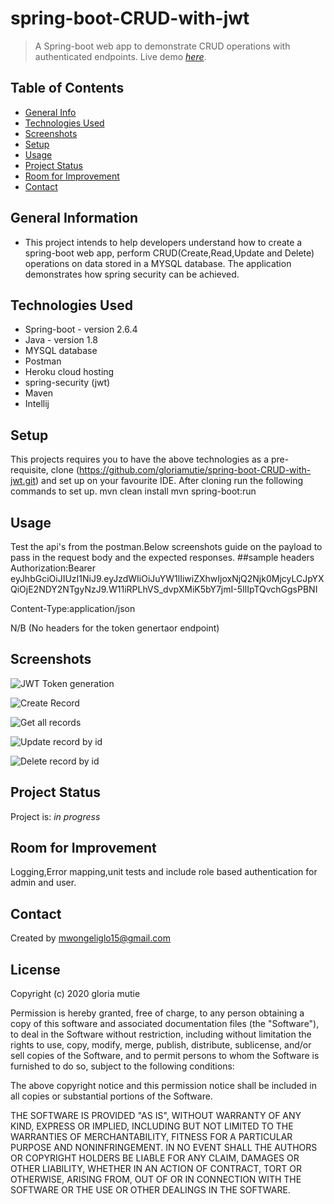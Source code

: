 # spring-boot-CRUD-with-jwt

> A Spring-boot web app to demonstrate CRUD operations with authenticated endpoints.
> Live demo [_here_](https://www.getpostman.com/collections/c55d9585dcbb5d9f495d).

## Table of Contents
* [General Info](#general-information)
* [Technologies Used](#technologies-used)
* [Screenshots](#screenshots)
* [Setup](#setup)
* [Usage](#usage)
* [Project Status](#project-status)
* [Room for Improvement](#room-for-improvement)
* [Contact](#contact)
<!-- * [License](#license) -->


## General Information
- This project intends to help developers understand how to create a spring-boot web app, perform CRUD(Create,Read,Update and Delete) operations on data
  stored in a MYSQL database. The application demonstrates how spring security can be achieved.



## Technologies Used
- Spring-boot - version 2.6.4
- Java - version 1.8
- MYSQL database
- Postman 
- Heroku cloud hosting
- spring-security (jwt)
- Maven
- Intellij



## Setup
This projects requires you to have the above technologies as a pre-requisite, clone (https://github.com/gloriamutie/spring-boot-CRUD-with-jwt.git) and set up on your favourite IDE.
After cloning run the following commands to set up.
mvn clean install
mvn spring-boot:run


## Usage
Test the api's from the postman.Below screenshots guide on the payload to pass in the request body and the expected responses.
##sample headers
Authorization:Bearer eyJhbGciOiJIUzI1NiJ9.eyJzdWIiOiJuYW1lIiwiZXhwIjoxNjQ2Njk0MjcyLCJpYXQiOjE2NDY2NTgyNzJ9.W11iRPLhVS_dvpXMiK5bY7jmI-5IlIpTQvchGgsPBNI

Content-Type:application/json

N/B (No headers for the token genertaor endpoint)
## Screenshots
![JWT Token generation](<img width="642" alt="jwt" src="https://user-images.githubusercontent.com/44633727/157164517-72b99f1e-c89e-4602-809e-028f5c361587.PNG">
)

![Create Record](<img width="636" alt="savetodb" src="https://user-images.githubusercontent.com/44633727/157164577-1c8ca77c-2241-43d4-a420-ac116fa80c56.PNG">
)

![Get all records](<img width="642" alt="GetsavedData" src="https://user-images.githubusercontent.com/44633727/157164604-a622b69b-c22e-43e3-a3e8-ddcde3c25f6a.PNG">
)

![Update record by id](<img width="646" alt="Update" src="https://user-images.githubusercontent.com/44633727/157164643-d516d27b-6d2f-4a5a-8dec-840e7df51d05.PNG">
)

![Delete record by id](<img width="667" alt="Delete" src="https://user-images.githubusercontent.com/44633727/157164672-ba468dda-e718-4aba-b111-3821c60f6793.PNG">
)


## Project Status
Project is: _in progress_ 


## Room for Improvement
Logging,Error mapping,unit tests and include role based authentication for admin and user.



## Contact
Created by mwongeliglo15@gmail.com 

## License
Copyright (c) 2020 gloria mutie

Permission is hereby granted, free of charge, to any person obtaining a copy
of this software and associated documentation files (the "Software"), to deal
in the Software without restriction, including without limitation the rights
to use, copy, modify, merge, publish, distribute, sublicense, and/or sell
copies of the Software, and to permit persons to whom the Software is
furnished to do so, subject to the following conditions:

The above copyright notice and this permission notice shall be included in all
copies or substantial portions of the Software.

THE SOFTWARE IS PROVIDED "AS IS", WITHOUT WARRANTY OF ANY KIND, EXPRESS OR
IMPLIED, INCLUDING BUT NOT LIMITED TO THE WARRANTIES OF MERCHANTABILITY,
FITNESS FOR A PARTICULAR PURPOSE AND NONINFRINGEMENT. IN NO EVENT SHALL THE
AUTHORS OR COPYRIGHT HOLDERS BE LIABLE FOR ANY CLAIM, DAMAGES OR OTHER
LIABILITY, WHETHER IN AN ACTION OF CONTRACT, TORT OR OTHERWISE, ARISING FROM,
OUT OF OR IN CONNECTION WITH THE SOFTWARE OR THE USE OR OTHER DEALINGS IN THE
SOFTWARE.

